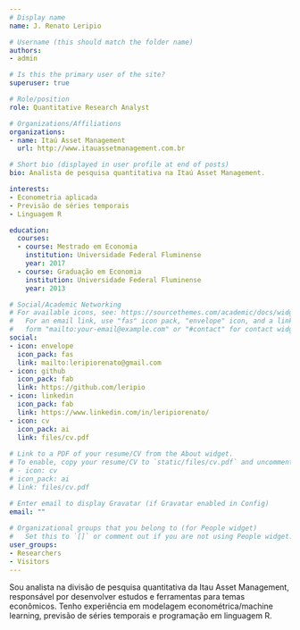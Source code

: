 ```yaml
---
# Display name
name: J. Renato Leripio

# Username (this should match the folder name)
authors:
- admin

# Is this the primary user of the site?
superuser: true

# Role/position
role: Quantitative Research Analyst

# Organizations/Affiliations
organizations:
- name: Itaú Asset Management
  url: http://www.itauassetmanagement.com.br

# Short bio (displayed in user profile at end of posts)
bio: Analista de pesquisa quantitativa na Itaú Asset Management.

interests:
- Econometria aplicada
- Previsão de séries temporais
- Linguagem R

education:
  courses:
  - course: Mestrado em Economia
    institution: Universidade Federal Fluminense
    year: 2017
  - course: Graduação em Economia
    institution: Universidade Federal Fluminense
    year: 2013

# Social/Academic Networking
# For available icons, see: https://sourcethemes.com/academic/docs/widgets/#icons
#   For an email link, use "fas" icon pack, "envelope" icon, and a link in the
#   form "mailto:your-email@example.com" or "#contact" for contact widget.
social:
- icon: envelope
  icon_pack: fas
  link: mailto:leripiorenato@gmail.com
- icon: github
  icon_pack: fab
  link: https://github.com/leripio
- icon: linkedin
  icon_pack: fab
  link: https://www.linkedin.com/in/leripiorenato/
- icon: cv
  icon_pack: ai
  link: files/cv.pdf
  
# Link to a PDF of your resume/CV from the About widget.
# To enable, copy your resume/CV to `static/files/cv.pdf` and uncomment the lines below.  
# - icon: cv
# icon_pack: ai
# link: files/cv.pdf

# Enter email to display Gravatar (if Gravatar enabled in Config)
email: ""
  
# Organizational groups that you belong to (for People widget)
#   Set this to `[]` or comment out if you are not using People widget.  
user_groups:
- Researchers
- Visitors
---
```


Sou analista na divisão de pesquisa quantitativa da Itau Asset Management, responsável por desenvolver estudos e ferramentas para temas econômicos. Tenho experiência em modelagem econométrica/machine learning, previsão de séries temporais e programação em linguagem R.
